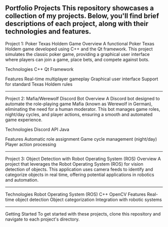 Portfolio Projects
This repository showcases a collection of my projects. Below, you'll find brief descriptions of each project, along with their technologies and features.
-----------------------------------------------------------------------------------------------------------------------------------------------------------------------------------------------------------------------------
Project 1: Poker Texas Holdem Game
Overview
A  functional Poker Texas Holdem game developed using C++ and the Qt framework. This project simulates the classic poker game, providing a graphical user interface where players can join a game, place bets, and compete against bots.

Technologies
  C++
  Qt Framework

Features
  Real-time multiplayer gameplay
  Graphical user interface
  Support for standard Texas Holdem rules
  
-----------------------------------------------------------------------------------------------------------------------------------------------------------------------------------------------------------------------------  
Project 2: Mafia/Werewolf Discord Bot
Overview
A Discord bot designed to automate the role-playing game Mafia (known as Werewolf in German), eliminating the need for a human moderator. This bot manages game roles, night/day cycles, and player actions, ensuring a smooth and automated game experience.

Technologies
  Discord API
  Java 
  
Features
  Automatic role assignment
  Game cycle management (night/day)
  Player action processing

-----------------------------------------------------------------------------------------------------------------------------------------------------------------------------------------------------------------------------
Project 3: Object Detection with Robot Operating System (ROS)
Overview
A project that leverages the Robot Operating System (ROS) for vision detection of objects. This application uses camera feeds to identify and categorize objects in real time, offering potential applications in robotics and automation.

-----------------------------------------------------------------------------------------------------------------------------------------------------------------------------------------------------------------------------

Technologies
  Robot Operating System (ROS)
  C++
  OpenCV
Features
  Real-time object detection
  Object categorization
  Integration with robotic systems

----------------------------------------------------------------------------------------------------------------------------------------------------------------------------------------------------------------------------
Getting Started
To get started with these projects, clone this repository and navigate to each project's directory. 
